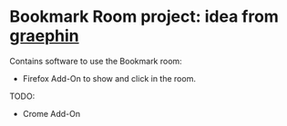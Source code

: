 # Bookmark Room project: idea from [graephin](https://www.twitch.tv/graephin)

Contains software to use the Bookmark room:
+ Firefox Add-On to show and click in the room. 

TODO:
+ Crome Add-On
